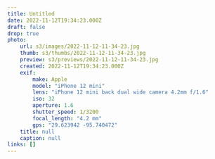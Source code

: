 ```yaml
---
title: Untitled
date: 2022-11-12T19:34:23.000Z
draft: false
drop: true
photo:
    url: s3/images/2022-11-12-11-34-23.jpg
    thumb: s3/thumbs/2022-11-12-11-34-23.jpg
    preview: s3/previews/2022-11-12-11-34-23.jpg
    created: 2022-11-12T19:34:23.000Z
    exif:
        make: Apple
        model: "iPhone 12 mini"
        lens: "iPhone 12 mini back dual wide camera 4.2mm f/1.6"
        iso: 32
        aperture: 1.6
        shutter_speed: 1/3200
        focal_length: "4.2 mm"
        gps: "29.623942 -95.740472"
    title: null
    caption: null
links: []
---
```

